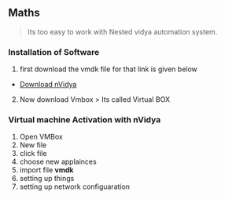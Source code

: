 ## Maths 
> Its too easy to work with Nested vidya automation system.

### Installation of Software
1. first download the vmdk file for that link is given below
* [Download nVidya](nestedvidya.com)
2. Now download Vmbox > Its called Virtual BOX

### Virtual machine Activation with nVidya
1. Open VMBox
2. New file
3. click file
4. choose new applainces
5. import file **vmdk**
6. setting up things
7. setting up network configuaration

